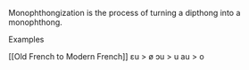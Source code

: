 Monophthongization is the process of turning a dipthong into a monophthong.

Examples

[[Old French to Modern French]]
ɛu > ø
ɔu > u
au > o
